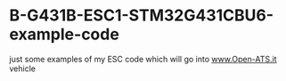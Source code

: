# B-G431B-ESC1-STM32G431CBU6-example-code

just some examples of my ESC code which will go into www.Open-ATS.it vehicle
